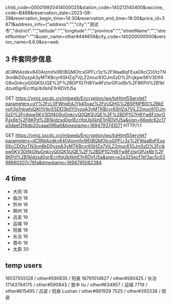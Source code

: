 child_code=000019920414000025&station_code=140213140400&vaccine_code=B488&reservation_date=2023-08-29&reservation_begin_time=14:30&reservation_end_time=18:00&price_id=3871&address_info={"address":"","city":"测试市","district":"","latitude":"","longitude":"","province":"","streetName":"","streetNumber":""}&user_name=other#446659&city_code=140200000000&version_name=6.6.0&os=web

## 3 件套同步信息

dCRNtAzdkv840AizmifxI9EtBQMOtcsGPFLr3z%2FWaaBqFEsa0XcCDOtzTN3nn8kD0yzpA3yMTKBcyr6SHZq7VjLZ2muc61OJm5zD%2Fcjkpw5KV3Dlf4G9uGnkcyQ0QKSUQE%2F%2BDP1G7H8Yw8FzIsrGPJx6b%2F8KPd%2B1kldzsd0grlEcrIfqUbXkhE1lrRDVfJ5a

GET https://ymjz.sxcdc.cn/jmbweb/Encryption/wx/toHtml5Servlet?parameters=qY%2FcL0FWnpEdJYk4Svaz%2FzUQHG%2BSPNPBlS%2BkEvyh3g1nkwhjQKt1VtkrESDD3b0Y0yzpA3yMTKBcyr6SHZq7VjLZ2muc61OJm5zD%2Fcjkpw5KV3Dlf4G9uGnkcyQ0QKSUQE%2F%2BDP1G7H8Yw8FzIsrGPJx6b%2F8KPd%2B1kldzsd0grlEcrIfqUbXkhE1lrRDVfJ5a&sign=66edc62c17a3daef2f6db20caaa096a6&timestamp=1694793741071 HTTP/1.1

GET https://ymjz.sxcdc.cn/jmbweb/Encryption/wx/toHtml5Servlet?parameters=dCRNtAzdkv840AizmifxI9EtBQMOtcsGPFLr3z%2FWaaBqFEsa0XcCDOtzTN3nn8kD0yzpA3yMTKBcyr6SHZq7VjLZ2muc61OJm5zD%2Fcjkpw5KV3Dlf4G9uGnkcyQ0QKSUQE%2F%2BDP1G7H8Yw8FzIsrGPJx6b%2F8KPd%2B1kldzsd0grlEcrIfqUbXkhE1lrRDVfJ5a&sign=e2a325ecf7ef3ac5c0298660207c78fa&timestamp=1694795062384

## 4 time

- 大同 18
- 临汾 18
- 忻州 18
- 朔州 18
- 吕梁 19
- 运城 19
- 阳泉 19
- 长治 19
- 晋中 19
- 太原 20

## temp users

16537555128 / other#590835 / 阳泉
16791014827 / other#590425 / 长治
17143794175 / other#590843 / 晋中
liu / other#634957 / 运城
7719 / other#615495 / 吕梁 / 阳泉
Lushan / other#661929
7525 / other#393338 / 阳泉
